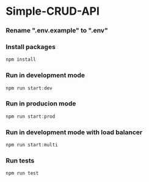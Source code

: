 # Simple-CRUD-API

### Rename ".env.example" to ".env"
### Install packages
```javascript
npm install
```
### Run in development mode
```javascript
npm run start:dev
```
### Run in producion mode
```javascript
npm run start:prod
```
### Run in development mode with load balancer
```javascript
npm run start:multi
```
### Run tests
```javascript
npm run test
```
